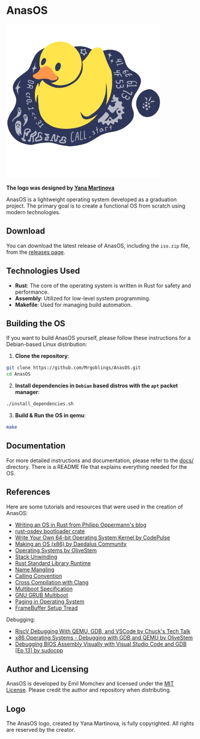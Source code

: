 # AnasOS

![alt AnasOS LOGO](/images/AnasOS-logo.png)

**The logo was designed by [Yana Martinova](https://www.instagram.com/_vetrevo_/)**

AnasOS is a lightweight operating system developed as a graduation project. The primary goal is to create a functional OS from scratch using modern technologies.

## Download

You can download the latest release of AnasOS, including the `iso.zip` file, from the [releases page](https://github.com/Mrgoblings/AnasOS/releases).

## Technologies Used

- **Rust**: The core of the operating system is written in Rust for safety and performance.
- **Assembly**: Utilized for low-level system programming.
- **Makefile**: Used for managing build automation.

## Building the OS

If you want to build AnasOS yourself, please follow these instructions for a Debian-based Linux distribution:

1. **Clone the repository**:

```sh
git clone https://github.com/Mrgoblings/AnasOS.git
cd AnasOS
```

2. **Install dependencies in `Debian` based distros with the `apt` packet manager**:

```sh
./install_dependencies.sh
```

3. **Build & Run the OS in qemu**:

```sh
make
```

## Documentation

For more detailed instructions and documentation, please refer to the [docs/](docs/) directory. There is a README file that explains everything needed for the OS.

## References

Here are some tutorials and resources that were used in the creation of AnasOS:

- [Writing an OS in Rust from Philipp Oppermann's blog](https://os.phil-opp.com/)
- [rust-osdev bootloader crate](https://github.com/rust-osdev/bootloader/blob/v0.9.25)
- [Write Your Own 64-bit Operating System Kernel by CodePulse](https://www.youtube.com/playlist?list=PLZQftyCk7_SeZRitx5MjBKzTtvk0pHMtp)
- [Making an OS (x86) by Daedalus Community](https://www.youtube.com/playlist?list=PLm3B56ql_akNcvH8vvJRYOc7TbYhRs19M)
- [Operating Systems by OliveStem](https://www.youtube.com/playlist?list=PL2EF13wm-hWAglI8rRbdsCPq_wRpYvQQy)
- [Stack Unwinding](https://www.bogotobogo.com/cplusplus/stackunwinding.php)
- [Rust Standard Library Runtime](https://github.com/rust-lang/rust/blob/bb4d1491466d8239a7a5fd68bd605e3276e97afb/src/libstd/rt.rs#L32-L73)
- [Name Mangling](https://en.wikipedia.org/wiki/Name_mangling)
- [Calling Convention](https://en.wikipedia.org/wiki/Calling_convention)
- [Cross Compilation with Clang](https://clang.llvm.org/docs/CrossCompilation.html#target-triple)
- [Multiboot Specification](https://wiki.osdev.org/Multiboot)
- [GNU GRUB Multiboot](https://www.gnu.org/software/grub/manual/multiboot/multiboot.html#OS-image-format)
- [Paging in Operating System](https://www.geeksforgeeks.org/paging-in-operating-system/)
- [FrameBuffer Setup Tread](https://www.reddit.com/r/osdev/comments/oapp4z/how_to_make_the_frambuffer/?rdt=45716)

Debugging:

- [RiscV Debugging With QEMU, GDB, and VSCode by Chuck's Tech Talk](https://www.youtube.com/watch?v=NbZDowmXzZs)
- [x86 Operating Systems - Debugging with GDB and QEMU by OliveStem](https://www.youtube.com/watch?v=q5vagAJ2YH8)
- [Debugging BIOS Assembly Visually with Visual Studio Code and GDB [Ep 13] by sudocpp](https://www.youtube.com/watch?v=aMSFaAcup50)

## Author and Licensing

AnasOS is developed by Emil Momchev and licensed under the [MIT License](LICENSE). Please credit the author and repository when distributing.

## Logo

The AnasOS logo, created by Yana Martinova, is fully copyrighted. All rights are reserved by the creator.
